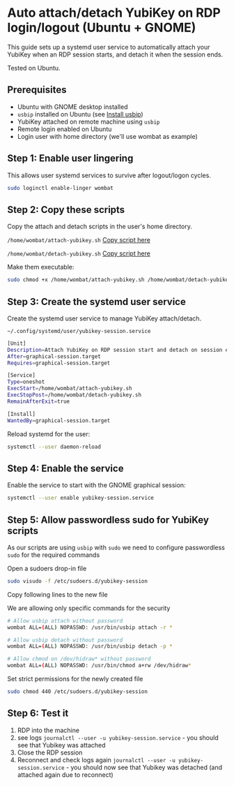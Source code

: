 # Auto attach/detach YubiKey on RDP login/logout (Ubuntu + GNOME)

This guide sets up a systemd user service to automatically attach your YubiKey when an RDP session starts, and detach it when the session ends.

Tested on Ubuntu.

## Prerequisites

- Ubuntu with GNOME desktop installed
- `usbip` installed on Ubuntu (see [Install usbip](../usbip/README.md))
- YubiKey attached on remote machine using `usbip`
- Remote login enabled on Ubuntu
- Login user with home directory (we'll use wombat as example)

## Step 1: Enable user lingering

This allows user systemd services to survive after logout/logon cycles.

```bash
sudo loginctl enable-linger wombat
```

## Step 2: Copy these scripts

Copy the attach and detach scripts in the user's home directory.

`/home/wombat/attach-yubikey.sh`
[Copy script here](attach-yubikey.sh)

`/home/wombat/detach-yubikey.sh`
[Copy script here](detach-yubikey.sh)

Make them executable:

```bash
sudo chmod +x /home/wombat/attach-yubikey.sh /home/wombat/detach-yubikey.sh
```

## Step 3: Create the systemd user service

Create the systemd user service to manage YubiKey attach/detach.

`~/.config/systemd/user/yubikey-session.service`

```bash
[Unit]
Description=Attach YubiKey on RDP session start and detach on session end
After=graphical-session.target
Requires=graphical-session.target

[Service]
Type=oneshot
ExecStart=/home/wombat/attach-yubikey.sh
ExecStopPost=/home/wombat/detach-yubikey.sh
RemainAfterExit=true

[Install]
WantedBy=graphical-session.target
```

Reload systemd for the user:

```bash
systemctl --user daemon-reload
```

## Step 4: Enable the service

Enable the service to start with the GNOME graphical session:

```bash
systemctl --user enable yubikey-session.service
```

## Step 5: Allow passwordless sudo for YubiKey scripts

As our scripts are using `usbip` with `sudo` we need to configure passwordless `sudo` for the required commands

Open a sudoers drop-in file

```bash
sudo visudo -f /etc/sudoers.d/yubikey-session
```

Copy following lines to the new file

We are allowing only specific commands for the security

```bash
# Allow usbip attach without password
wombat ALL=(ALL) NOPASSWD: /usr/bin/usbip attach -r *

# Allow usbip detach without password
wombat ALL=(ALL) NOPASSWD: /usr/bin/usbip detach -p *

# Allow chmod on /dev/hidraw* without password
wombat ALL=(ALL) NOPASSWD: /usr/bin/chmod a+rw /dev/hidraw*
```

Set strict permissions for the newly created file

```bash
sudo chmod 440 /etc/sudoers.d/yubikey-session
```

## Step 6: Test it

1. RDP into the machine
2. see logs `journalctl --user -u yubikey-session.service` - you should see that Yubikey was attached
3. Close the RDP session
4. Reconnect and check logs again `journalctl --user -u yubikey-session.service` - you should now see that Yubikey was detached (and attached again due to reconnect)
